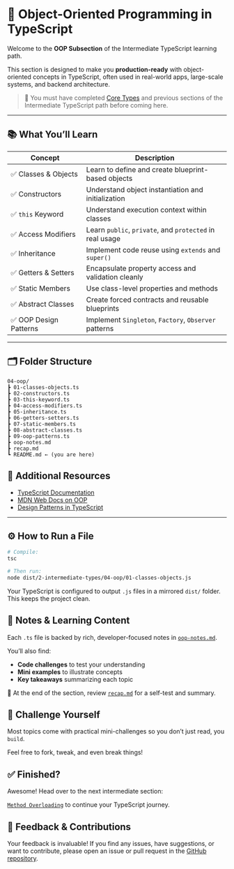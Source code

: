 # 🧱 Object-Oriented Programming in TypeScript

Welcome to the **OOP Subsection** of the Intermediate TypeScript learning path.

This section is designed to make you **production-ready** with object-oriented concepts in TypeScript, often used in real-world apps, large-scale systems, and backend architecture.

> 📌 You must have completed [Core Types](../../1-core-types/README.md) and previous sections of the Intermediate TypeScript path before coming here.

---

## 📚 What You’ll Learn

| Concept                  | Description                                                 |
|--------------------------|-------------------------------------------------------------|
| ✅ Classes & Objects      | Learn to define and create blueprint-based objects          |
| ✅ Constructors           | Understand object instantiation and initialization          |
| ✅ `this` Keyword         | Understand execution context within classes                 |
| ✅ Access Modifiers       | Learn `public`, `private`, and `protected` in real usage    |
| ✅ Inheritance            | Implement code reuse using `extends` and `super()`          |
| ✅ Getters & Setters      | Encapsulate property access and validation cleanly          |
| ✅ Static Members         | Use class-level properties and methods                      |
| ✅ Abstract Classes       | Create forced contracts and reusable blueprints             |
| ✅ OOP Design Patterns    | Implement `Singleton`, `Factory`, `Observer` patterns       |

---

## 🗂️ Folder Structure

```plaintext
04-oop/
┣ 01-classes-objects.ts
┣ 02-constructors.ts
┣ 03-this-keyword.ts
┣ 04-access-modifiers.ts
┣ 05-inheritance.ts
┣ 06-getters-setters.ts
┣ 07-static-members.ts
┣ 08-abstract-classes.ts
┣ 09-oop-patterns.ts
┣ oop-notes.md
┣ recap.md
┗ README.md ← (you are here)
```

## 📖 Additional Resources
- [TypeScript Documentation](https://www.typescriptlang.org/docs/)
- [MDN Web Docs on OOP](https://developer.mozilla.org/en-US/docs/Learn/JavaScript/Objects/Object-oriented_programming)
- [Design Patterns in TypeScript](https://refactoring.guru/design-patterns/typescript)

---

## ⚙️ How to Run a File

```bash
# Compile:
tsc

# Then run:
node dist/2-intermediate-types/04-oop/01-classes-objects.js
```
Your TypeScript is configured to output `.js` files in a mirrored `dist/` folder. This keeps the project clean.

## 📝 Notes & Learning Content
Each `.ts` file is backed by rich, developer-focused notes in [`oop-notes.md`](./oop-notes.md).

You’ll also find:
- **Code challenges** to test your understanding
- **Mini examples** to illustrate concepts
- **Key takeaways** summarizing each topic

📌 At the end of the section, review [`recap.md`](./recap.md) for a self-test and summary.

## 🧪 Challenge Yourself
Most topics come with practical mini-challenges so you don’t just read, you `build`.

Feel free to fork, tweak, and even break things!

## ✅ Finished?
Awesome! Head over to the next intermediate section:

[`Method Overloading`](../05-method-overloading.ts) to continue your TypeScript journey.

## 🙌 Feedback & Contributions
Your feedback is invaluable! If you find any issues, have suggestions, or want to contribute, please open an issue or pull request in the [GitHub repository](https://github.com/pranav89624/Learning-Typescript).